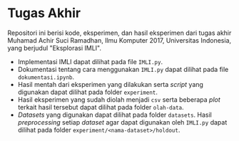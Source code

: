 # Tugas Akhir
Repositori ini berisi kode, eksperimen, dan hasil eksperimen dari tugas akhir Muhamad Achir Suci Ramadhan, Ilmu Komputer 2017, Universitas Indonesia, yang berjudul "Eksplorasi IMLI".

- Implementasi IMLI dapat dilihat pada file `IMLI.py`.
- Dokumentasi tentang cara menggunakan `IMLI.py` dapat dilihat pada file `dokumentasi.ipynb`.
- Hasil mentah dari eksperimen yang dilakukan serta *script* yang digunakan dapat dilihat pada folder `experiment`.
- Hasil eksperimen yang sudah diolah menjadi `csv` serta beberapa *plot* terkait hasil tersebut dapat dilihat pada folder `olah-data`.
- *Datasets* yang digunakan dapat dilihat pada folder `datasets`. Hasil *preprocessing* setiap *dataset* agar dapat digunakan oleh `IMLI.py` dapat dilihat pada folder `experiment/<nama-dataset>/holdout`.